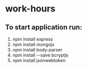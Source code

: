 # work-hours
## To start application run:
1. npm install express
2. npm install mongojs
3. npm install body-parser
4. npm install --save bcryptjs
5. npm install jsonwebtoken
